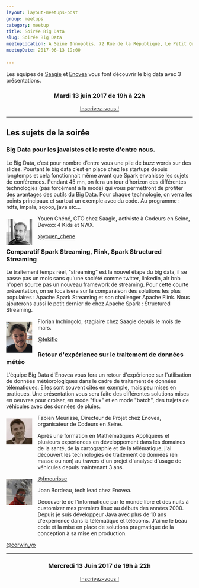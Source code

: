 ```yaml
---
layout: layout-meetups-post
group: meetups
category: meetup
title: Soirée Big Data
slug: Soirée Big Data
meetupLocation: A Seine Innopolis, 72 Rue de la République, Le Petit Quevilly
meetupDate: 2017-06-13 19:00

---
```


Les équipes de <a href="https://www.saagie.com">Saagie</a> et <a href="http://www.enovea.fr">Enovea</a> vous font découvrir le big data avec 3 présentations.

<div style="text-align: center;">
  <h3>Mardi 13 juin 2017 de 19h à 22h</h3>
  <p>
    <a class="button" target="_blank"
    href="http://meetu.ps/39N3zy">
      Inscrivez-vous !
    </a>
  </p>
</div>

----

## Les sujets de la soirée


### Big Data pour les javaistes et le reste d'entre nous.

Le Big Data, c’est pour nombre d’entre vous une pile de buzz words sur des slides. Pourtant le big data c’est en place chez les startups depuis longtemps et cela fonctionnait même avant que Spark envahisse les sujets de conférences. Pendant 45 mn, on fera un tour d’horizon des différentes technologies (pas forcément à la mode) qui vous permettront de profiter des avantages des outils du Big Data. Pour chaque technologie, on verra les points principaux et surtout un exemple avec du code. Au programme : hdfs, impala, sqoop, java etc…

<img src="/images/meetups/youen.jpg" alt="Youen Chéné" width="70" style="float: left; margin: 10px 15px 0px 0px;"/>

<p style="overflow: auto;">Youen Chéné, CTO chez Saagie, activiste à Codeurs en Seine, Devoxx 4 Kids et NWX.
</p>
<a href="https://twitter.com/youen_chene">@youen_chene</a>

### Comparatif Spark Streaming, Flink, Spark Structured Streaming

Le traitement temps réel, "streaming" est la nouvel étape du big data, il se passe pas un mois sans qu'une société comme twitter, linkedin, air bnb n'open source pas un nouveau framework de streaming.
Pour cette courte présentation, on se focalisera sur la comparaison des solutions les plus populaires : Apache Spark Streaming et son challenger Apache Flink. Nous ajouterons aussi le petit dernier de chez Apache Spark : Structured Streaming.

<img src="/images/meetups/florian.png" alt="Florian Inchingolo" width="70" style="float: left; margin: 10px 15px 0px 0px;"/>

<p style="overflow: auto;">Florian Inchingolo, stagiaire chez Saagie depuis le mois de mars.</p>
<a href="https://twitter.com/tekiflo">@tekiflo</a>



### Retour d'expérience sur le traitement de données météo

L'équipe Big Data d'Enovea vous fera un retour d'expérience sur l'utilisation de données météorologiques dans le cadre de traitement de données télématiques. Elles sont souvent cités en exemple, mais peu mises en pratiques. Une présentation vous sera faite des différentes solutions mises en oeuvres pour croiser, en mode "flux" et en mode "batch", des trajets de véhicules avec des données de pluies. 

<img src="/images/legacy/orga-fabien.jpg" alt="Fabien Meurisse" width="70" style="float: left; margin: 10px 15px 0px 0px;"/>
<p style="overflow: auto;">Fabien Meurisse, Directeur de Projet chez Enovea, organisateur de Codeurs en Seine.</p>
<p style="overflow: auto;">Après une formation en Mathématiques Appliquées et plusieurs expériences en développement dans les domaines de la santé, de la cartographie et de la télématique, j'ai découvert les technologies de traitement de données (en masse ou non) au travers d'un projet d'analyse d'usage de véhicules depuis maintenant 3 ans.</p>
<a href="https://twitter.com/fmeurisse">@fmeurisse</a>


<img src="/images/meetups/joan.jpg" alt="Joan Bordeau" width="70" style="float: left; margin: 10px 15px 0px 0px;"/>

<p style="overflow: auto;">Joan Bordeau, tech lead chez Enovea.</p>
<p style="overflow: auto;">Découverte de l'informatique par le monde libre et des nuits à customizer mes premiers linux au débuts des années 2000. Depuis je suis développeur Java avec plus de 10 ans d'expérience dans la télématique et télécoms.
J'aime le beau code et la mise en place de solutions pragmatique de la conception à sa mise en production.</p>
<a href="https://twitter.com/corwin_yo">@corwin_yo</a>

----

<div style="text-align: center;">
  <h3>Mercredi 13 Juin 2017 de 19h à 22h</h3>
  <p>
    <a class="button" target="_blank"
    href="http://meetu.ps/39N3zy">
      Inscrivez-vous !
    </a>
  </p>
</div>
